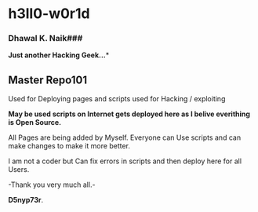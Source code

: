 # h3ll0-w0r1d

### Dhawal K. Naik###
**Just another Hacking Geek...***



## Master  Repo101

Used for Deploying pages and scripts used for Hacking / exploiting

**May be used scripts on Internet gets deployed here as I belive everithing is Open Source.**

All Pages are being added by Myself. Everyone can Use scripts and can make changes to make it more better.

I am not a coder but Can fix errors in scripts and then deploy here for all Users.






-Thank you very much all.-

**D5nyp73r**.


